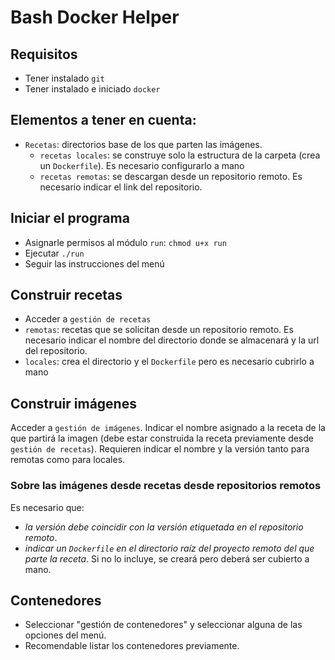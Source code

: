 # Bash Docker Helper

## Requisitos
* Tener instalado `git`
* Tener instalado e iniciado `docker`

## Elementos a tener en cuenta:
* `Recetas`: directorios base de los que parten las imágenes.
    * `recetas locales`: se construye solo la estructura de la carpeta (crea un `Dockerfile`). Es necesario configurarlo a mano
    * `recetas remotas`: se descargan desde un repositorio remoto. Es necesario indicar el link del repositorio.

## Iniciar el programa
* Asignarle permisos al módulo `run`: `chmod u+x run`
* Ejecutar `./run`
* Seguir las instrucciones del menú

## Construir recetas
* Acceder a `gestión de recetas`
* `remotas`: recetas que se solicitan desde un repositorio remoto. Es necesario indicar el nombre del directorio donde se almacenará y la url del repositorio.
* `locales`: crea el directorio y el `Dockerfile` pero es necesario cubrirlo a mano

## Construir imágenes
Acceder a `gestión de imágenes`.
Indicar el nombre asignado a la receta de la que partirá la imagen (debe estar construida la receta previamente desde `gestión de recetas`). Requieren indicar el nombre y la versión tanto para remotas como para locales. 

### Sobre las imágenes desde recetas desde repositorios remotos
Es necesario que: 
* *la versión debe coincidir con la versión etiquetada en el repositorio remoto*.
* *indicar un `Dockerfile` en el directorio raíz del proyecto remoto del que parte la receta*. Si no lo incluye, se creará pero deberá ser cubierto a mano.

## Contenedores
* Seleccionar "gestión de contenedores" y seleccionar alguna de las opciones del menú.
* Recomendable listar los contenedores previamente.
